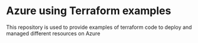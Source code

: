 # Azure using Terraform examples

This repository is used to provide examples of terraform code to deploy and managed different resources on Azure

